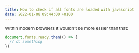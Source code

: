 ```yaml
---
title: How to check if all fonts are loaded with javascript
date: 2022-01-08 09:44:00 +0100
---
```




Within modern browsers it wouldn't be more easier than that:

```js
document.fonts.ready.then(() => {
  // do something
})
```

